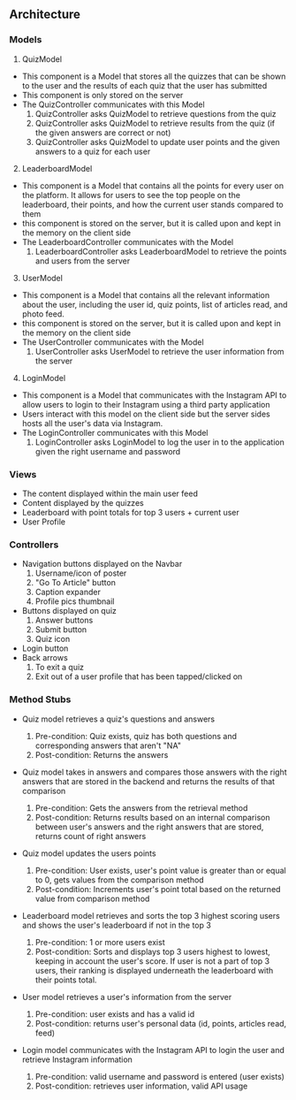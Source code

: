 ## Architecture
### Models
1. QuizModel
  * This component is a Model that stores all the quizzes that can be shown to the user and the results of each quiz that the user has submitted 
  * This component is only stored on the server 
  * The QuizController communicates with this Model 
    1. QuizController asks QuizModel to retrieve questions from the quiz 
    2. QuizController asks QuizModel to retrieve results from the quiz (if the given answers are correct or not)
    3. QuizController asks QuizModel to update user points and the given answers to a quiz for each user


2. LeaderboardModel
  * This component is a Model that contains all the points for every user on the platform. It allows for users to see the top people on the leaderboard, their points, and how the current user stands compared to them 
  * this component is stored on the server, but it is called upon and kept in the memory on the client side
  * The LeaderboardController communicates with the Model
    1. LeaderboardController asks LeaderboardModel to retrieve the points and users from the server 
    
3. UserModel
  * This component is a Model that contains all the relevant information about the user, including the user id, quiz points, list of articles read, and photo feed.
  * this component is stored on the server, but it is called upon and kept in the memory on the client side
  * The UserController communicates with the Model
    1. UserController asks UserModel to retrieve the user information from the server
    
4. LoginModel
  * This component is a Model that communicates with the Instagram API to allow users to login to their Instagram using a third party application 
  * Users interact with this model on the client side but the server sides hosts all the user's data via Instagram.
  * The LoginController communicates with this Model
    1. LoginController asks LoginModel to log the user in to the application given the right username and password 
    
    
### Views
* The content displayed within the main user feed
* Content displayed by the quizzes
* Leaderboard with point totals for top 3 users + current user
* User Profile
### Controllers
* Navigation buttons displayed on the Navbar
   1. Username/icon of poster
   2. "Go To Article" button
   3. Caption expander
   4. Profile pics thumbnail
* Buttons displayed on quiz
   1. Answer buttons
   2. Submit button
   3. Quiz icon
* Login button
* Back arrows
   1. To exit a quiz
   2. Exit out of a user profile that has been tapped/clicked on

### Method Stubs
* Quiz model retrieves a quiz's questions and answers
   1. Pre-condition: Quiz exists, quiz has both questions and corresponding answers that aren't "NA"
   2. Post-condition: Returns the answers
  
* Quiz model takes in answers and compares those answers with the right answers that are stored in the backend and returns the results of that comparison
   1. Pre-condition: Gets the answers from the retrieval method
   2. Post-condition: Returns results based on an internal comparison between user's answers and the right answers that are stored, returns count of right answers

* Quiz model updates the users points
   1. Pre-condition: User exists, user's point value is greater than or equal to 0, gets values from the comparison method 
   2. Post-condition: Increments user's point total based on the returned value from comparison method
   
* Leaderboard model retrieves and sorts the top 3 highest scoring users and shows the user's leaderboard if not in the top 3 
   1. Pre-condition: 1 or more users exist 
   2. Post-condition: Sorts and displays top 3 users highest to lowest, keeping in account the user's score. If user is not a part of top 3 users, their ranking is displayed underneath the leaderboard with their points total. 

* User model retrieves a user's information from the server
   1. Pre-condition: user exists and has a valid id
   2. Post-condition: returns user's personal data (id, points, articles read, feed)

* Login model communicates with the Instagram API to login the user and retrieve Instagram information
   1. Pre-condition: valid username and password is entered (user exists)
   2. Post-condition: retrieves user information, valid API usage





  





